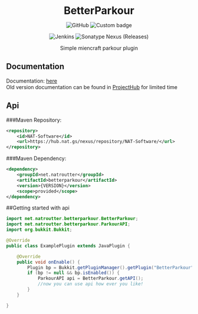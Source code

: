 
<div align="center">
<h1 style="margin: 0px;font-weight: 700;font-family:-apple-system,BlinkMacSystemFont,Segoe UI,Helvetica,Arial,sans-serif,Apple Color Emoji,Segoe UI Emoji">BetterParkour</h1>

![GitHub](https://img.shields.io/github/license/natroutter/betterparkour?style=for-the-badge)
![Custom badge](https://img.shields.io/endpoint?color=%2303fc4e&style=for-the-badge&url=https%3A%2F%2Fhub.nat.gs%2Fjavadoc%2Fversion.php%3Fproject%3Dbetterparkour)

![Jenkins](https://img.shields.io/jenkins/build?jobUrl=https%3A%2F%2Fhub.nat.gs%2Fjenkins%2Fjob%2FBetterParkour%2F&style=for-the-badge)
![Sonatype Nexus (Releases)](https://img.shields.io/nexus/r/net.natroutter/betterparkour?server=https%3A%2F%2Fhub.nat.gs%2Fnexus%2F&style=for-the-badge)

Simple miencraft parkour plugin
 
</div>

## Documentation
Documentation: [here](https://hub.nat.gs/javadoc/latest.php?project=betterparkour)  
Old version documentation can be found in [ProjectHub](https://hub.nat.gs/index.php?project=BetterParkour) for limited time

## Api
###Maven Repository:
````xml
<repository>
    <id>NAT-Software</id>
    <url>https://hub.nat.gs/nexus/repository/NAT-Software/</url>
</repository>
````

###Maven Dependency:
````xml
<dependency>
    <groupId>net.natroutter</groupId>
    <artifactId>betterparkour</artifactId>
    <version>{VERSION}</version>
    <scope>provided</scope>
</dependency>
````

##Getting started with api

````java
import net.natroutter.betterparkour.BetterParkour;
import net.natroutter.betterparkour.ParkourAPI;
import org.bukkit.Bukkit;

@Override
public class ExamplePlugin extends JavaPlugin {

    @Override
    public void onEnable() {
        Plugin bp = Bukkit.getPluginManager().getPlugin("BetterParkour");
        if (bp != null && bp.isEnabled()) {
            ParkourAPI api = BetterParkour.getAPI();
            //now you can use api how ever you like!
        }
    }

}
````